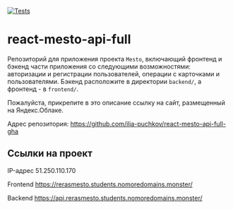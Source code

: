 [![Tests](https://github.com/ilia-puchkov/react-mesto-api-full-gha/actions/workflows/tests.yml/badge.svg)](https://github.com/ilia-puchkov/react-mesto-api-full-gha/actions/workflows/tests.yml)
# react-mesto-api-full
Репозиторий для приложения проекта `Mesto`, включающий фронтенд и бэкенд части приложения со следующими возможностями: авторизации и регистрации пользователей, операции с карточками и пользователями. Бэкенд расположите в директории `backend/`, а фронтенд - в `frontend/`. 
  
Пожалуйста, прикрепите в это описание ссылку на сайт, размещенный на Яндекс.Облаке.

Адрес репозитория: https://github.com/ilia-puchkov/react-mesto-api-full-gha

## Ссылки на проект

IP-адрес 51.250.110.170

Frontend https://rerasmesto.students.nomoredomains.monster/

Backend https://api.rerasmesto.students.nomoredomains.monster/
